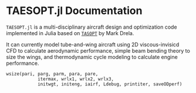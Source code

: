 # TAESOPT.jl Documentation

`TAESOPT.jl` is a multi-disciplinary aircraft design and optimization code implemented in Julia based on [`TASOPT`](http://web.mit.edu/drela/Public/web/tasopt/) by Mark Drela.

It can currently model tube-and-wing aircraft using 2D viscous-invisicd CFD to calculate aerodynamic performance, simple beam bending theory to size the wings, and thermodynamic cycle modeling to calculate engine performance.


```@docs
wsize(pari, parg, parm, para, pare,
            itermax, wrlx1, wrlx2, wrlx3,
            initwgt, initeng, iairf, Ldebug, printiter, saveODperf)
```